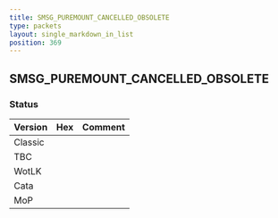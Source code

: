 ```yaml
---
title: SMSG_PUREMOUNT_CANCELLED_OBSOLETE
type: packets
layout: single_markdown_in_list
position: 369
---
```


## SMSG_PUREMOUNT_CANCELLED_OBSOLETE

### Status

Version | Hex | Comment
---------- | ---------- | ---------- 
Classic |  |  
TBC |  |  
WotLK |  |  
Cata |  |  
MoP |  |  
